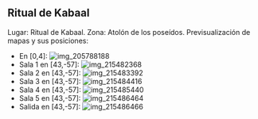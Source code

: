 ## Ritual de Kabaal
Lugar: Ritual de Kabaal.
Zona: Atolón de los poseídos.
Previsualización de mapas y sus posiciones:
- En [0,4]: ![img_205788188](https://media.discordapp.net/attachments/1115311447145193482/1115348111385165844/205788188.jpg)
- Sala 1 en [43,-57]: ![img_215482368](https://media.discordapp.net/attachments/1115311447145193482/1115351914192834740/215482368.jpg)
- Sala 2 en [43,-57]: ![img_215483392](https://media.discordapp.net/attachments/1115311447145193482/1115351934166126672/215483392.jpg)
- Sala 3 en [43,-57]: ![img_215484416](https://media.discordapp.net/attachments/1115311447145193482/1115351937131487232/215484416.jpg)
- Sala 4 en [43,-57]: ![img_215485440](https://media.discordapp.net/attachments/1115311447145193482/1115351938876313691/215485440.jpg)
- Sala 5 en [43,-57]: ![img_215486464](https://media.discordapp.net/attachments/1115311447145193482/1115351940721819699/215486464.jpg)
- Salida en [43,-57]: ![img_215486466](https://media.discordapp.net/attachments/1115311447145193482/1115351942248529920/215486466.jpg)